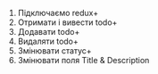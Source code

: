 1. Підключаємо redux+
2. Отримати і вивести todo+
3. Додавати todo+
4. Видаляти todo+
5. Змінювати статус+
6. Змінювати поля Title & Description